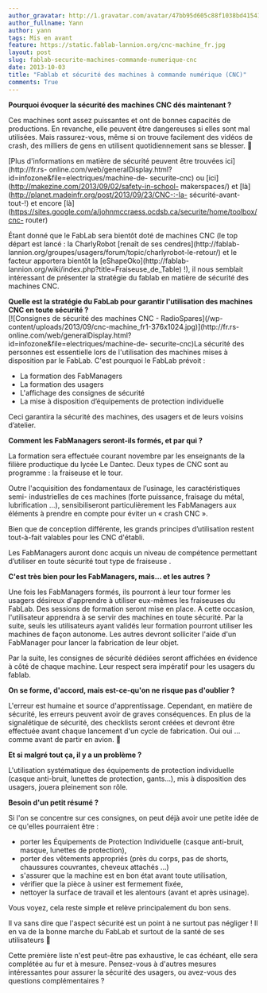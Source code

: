 ```yaml
---
author_gravatar: http://1.gravatar.com/avatar/47bb95d605c88f1038bd415412814eae?s=96&d=mm&r=g
author_fullname: Yann
author: yann
tags: Mis en avant
feature: https://static.fablab-lannion.org/cnc-machine_fr.jpg
layout: post
slug: fablab-securite-machines-commande-numerique-cnc
date: 2013-10-03
title: "Fablab et sécurité des machines à commande numérique (CNC)"
comments: True
---
```

**Pourquoi évoquer la sécurité des machines CNC dés maintenant ?**

Ces machines sont assez puissantes et ont de bonnes capacités de productions.
En revanche, elle peuvent être dangereuses si elles sont mal utilisées. Mais
rassurez-vous, même si on trouve facilement des vidéos de crash, des milliers
de gens en utilisent quotidiennement sans se blesser. 🙂

[Plus d'informations en matière de sécurité peuvent être trouvées
ici](http://fr.rs-
online.com/web/generalDisplay.html?id=infozone&file=electriques/machine-de-
securite-cnc) ou [ici](http://makezine.com/2013/09/02/safety-in-school-
makerspaces/) et [là](http://planet.madeinfr.org/post/2013/09/23/CNC-:-la-
sécurité-avant-tout-!) et encore
[là](https://sites.google.com/a/johnmccraess.ocdsb.ca/securite/home/toolbox/cnc-
router)

Étant donné que le FabLab sera bientôt doté de machines CNC (le top départ est
lancé : la CharlyRobot [renaît de ses cendres](http://fablab-
lannion.org/groupes/usagers/forum/topic/charlyrobot-le-retour/) et le facteur
apportera bientôt la [eShapeOko](http://fablab-
lannion.org/wiki/index.php?title=Fraiseuse_de_Table) !), il nous semblait
intéressant de présenter la stratégie du fablab en matière de sécurité des
machines CNC.

**Quelle est la stratégie du FabLab pour garantir l'utilisation des machines CNC en toute sécurité ?**  
[![Consignes de sécurité des machines CNC - RadioSpares](/wp-
content/uploads/2013/09/cnc-machine_fr1-376x1024.jpg)](http://fr.rs-
online.com/web/generalDisplay.html?id=infozone&file=electriques/machine-de-
securite-cnc)La sécurité des personnes est essentielle lors de l'utilisation
des machines mises à disposition par le FabLab. C'est pourquoi le FabLab
prévoit :

  * La formation des FabManagers
  * La formation des usagers
  * L'affichage des consignes de sécurité
  * La mise à disposition d’équipements de protection individuelle

Ceci garantira la sécurité des machines, des usagers et de leurs voisins
d’atelier.



**Comment les FabManagers seront-ils formés, et par qui ?**

La formation sera effectuée courant novembre par les enseignants de la filière
productique du lycée Le Dantec. Deux types de CNC sont au programme : la
fraiseuse et le tour.

Outre l'acquisition des fondamentaux de l’usinage, les caractéristiques semi-
industrielles de ces machines (forte puissance, fraisage du métal,
lubrification …), sensibiliseront particulièrement les FabManagers aux
éléments à prendre en compte pour éviter un « crash CNC ».

Bien que de conception différente, les grands principes d’utilisation restent
tout-à-fait valables pour les CNC d'établi.

Les FabManagers auront donc acquis un niveau de compétence permettant
d’utiliser en toute sécurité tout type de fraiseuse .



**C'est très bien pour les FabManagers, mais… et les autres ?**

Une fois les FabManagers formés, ils pourront à leur tour former les usagers
désireux d'apprendre à utiliser eux-mêmes les fraiseuses du FabLab. Des
sessions de formation seront mise en place. A cette occasion, l'utilisateur
apprendra à se servir des machines en toute sécurité. Par la suite, seuls les
utilisateurs ayant validés leur formation pourront utiliser les machines de
façon autonome. Les autres devront solliciter l'aide d'un FabManager pour
lancer la fabrication de leur objet.

Par la suite, les consignes de sécurité dédiées seront affichées en évidence à
côté de chaque machine. Leur respect sera impératif pour les usagers du
fablab.



**On se forme, d'accord, mais est-ce-qu'on ne risque pas d'oublier ?**

L'erreur est humaine et source d'apprentissage. Cependant, en matière de
sécurité, les erreurs peuvent avoir de graves conséquences. En plus de la
signalétique de sécurité, des checklists seront créées et devront être
effectuée avant chaque lancement d'un cycle de fabrication. Oui oui … comme
avant de partir en avion. 🙂



**Et si malgré tout ça, il y a un problème ?**

L'utilisation systématique des équipements de protection individuelle (casque
anti-bruit, lunettes de protection, gants…), mis à disposition des usagers,
jouera pleinement son rôle.



**Besoin d'un petit résumé ?**

Si l'on se concentre sur ces consignes, on peut déjà avoir une petite idée de
ce qu'elles pourraient être :

  * porter les Équipements de Protection Individuelle (casque anti-bruit, masque, lunettes de protection),
  * porter des vêtements appropriés (près du corps, pas de shorts, chaussures couvrantes, cheveux attachés …)
  * s'assurer que la machine est en bon état avant toute utilisation,
  * vérifier que la pièce à usiner est fermement fixée,
  * nettoyer la surface de travail et les alentours (avant et après usinage).

Vous voyez, cela reste simple et relève principalement du bon sens.

Il va sans dire que l'aspect sécurité est un point à ne surtout pas négliger !
Il en va de la bonne marche du FabLab et surtout de la santé de ses
utilisateurs 🙂

Cette première liste n'est peut-être pas exhaustive, le cas échéant, elle sera
complétée au fur et à mesure. Pensez-vous à d'autres mesures intéressantes
pour assurer la sécurité des usagers, ou avez-vous des questions
complémentaires ?


